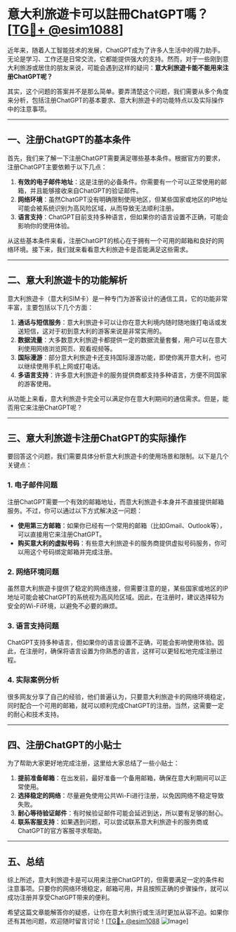 # 意大利旅遊卡可以註冊ChatGPT嗎？[[TG💪+ @esim1088](https://t.me/s/esim1088)]

近年来，随着人工智能技术的发展，ChatGPT成为了许多人生活中的得力助手。无论是学习、工作还是日常交流，它都能提供强大的支持。然而，对于一些刚到意大利旅游或居住的朋友来说，可能会遇到这样的疑问：**意大利旅遊卡能不能用来注册ChatGPT呢？**

其实，这个问题的答案并不是那么简单。要弄清楚这个问题，我们需要从多个角度来分析，包括注册ChatGPT的基本要求、意大利旅遊卡的功能特点以及实际操作中的注意事项。

---

## 一、注册ChatGPT的基本条件

首先，我们来了解一下注册ChatGPT需要满足哪些基本条件。根据官方的要求，注册ChatGPT主要依赖于以下几点：

1. **有效的电子邮件地址**：这是注册的必备条件。你需要有一个可以正常使用的邮箱，并且能够接收来自ChatGPT的验证邮件。
2. **网络环境**：虽然ChatGPT没有明确限制使用地区，但某些国家或地区的IP地址可能会被系统识别为高风险区域，从而导致无法顺利注册。
3. **语言支持**：ChatGPT目前支持多种语言，但如果你的语言设置不正确，可能会影响你的使用体验。

从这些基本条件来看，注册ChatGPT的核心在于拥有一个可用的邮箱和良好的网络环境。接下来，我们就来看看意大利旅遊卡是否能满足这些需求。

---

## 二、意大利旅遊卡的功能解析

意大利旅遊卡（意大利SIM卡）是一种专门为游客设计的通信工具，它的功能非常丰富，主要包括以下几个方面：

1. **通话与短信服务**：意大利旅遊卡可以让你在意大利境内随时随地拨打电话或发送短信，这对于初到意大利的游客来说是非常实用的。
2. **数据流量**：大多数意大利旅遊卡都提供一定的数据流量套餐，用户可以在意大利使用网络浏览网页、观看视频等。
3. **国际漫游**：部分意大利旅遊卡还支持国际漫游功能，即使你离开意大利，也可以继续使用手机上网或打电话。
4. **多语言支持**：许多意大利旅遊卡的服务提供商都支持多种语言，方便不同国家的游客使用。

从功能上来看，意大利旅遊卡完全可以满足你在意大利期间的通信需求。但是，能否用它来注册ChatGPT呢？

---

## 三、意大利旅遊卡注册ChatGPT的实际操作

要回答这个问题，我们需要具体分析意大利旅遊卡的使用场景和限制。以下是几个关键点：

### 1. **电子邮件问题**
注册ChatGPT需要一个有效的邮箱地址，而意大利旅遊卡本身并不直接提供邮箱服务。不过，你可以通过以下方式解决这一问题：
- **使用第三方邮箱**：如果你已经有一个常用的邮箱（比如Gmail、Outlook等），可以直接用它来注册ChatGPT。
- **购买意大利的虚拟号码**：有些意大利旅遊卡的服务商提供虚拟号码服务，你可以用这个号码绑定邮箱并完成注册。

### 2. **网络环境问题**
虽然意大利旅遊卡提供了稳定的网络连接，但需要注意的是，某些国家或地区的IP地址可能会被ChatGPT的系统视为高风险区域。因此，在注册时，建议选择较为安全的Wi-Fi环境，以避免不必要的麻烦。

### 3. **语言支持问题**
ChatGPT支持多种语言，但如果你的语言设置不正确，可能会影响使用体验。因此，在注册时，确保将语言设置为你熟悉的语言，这样可以更轻松地完成注册过程。

### 4. **实际案例分析**
很多网友分享了自己的经验，他们普遍认为，只要意大利旅遊卡的网络环境稳定，同时配合一个可用的邮箱，就可以顺利完成ChatGPT的注册。当然，这需要一定的耐心和技术支持。

---

## 四、注册ChatGPT的小贴士

为了帮助大家更好地完成注册，这里给大家总结了一些小贴士：

1. **提前准备邮箱**：在出发前，最好准备一个备用邮箱，确保在意大利期间可以正常使用。
2. **选择稳定的网络**：尽量避免使用公共Wi-Fi进行注册，以免因网络不稳定导致失败。
3. **耐心等待验证邮件**：有时候验证邮件可能会延迟到达，所以要有足够的耐心。
4. **联系客服支持**：如果遇到问题，可以尝试联系意大利旅遊卡的服务商或ChatGPT的官方客服寻求帮助。

---

## 五、总结

综上所述，意大利旅遊卡是可以用来注册ChatGPT的，但需要满足一定的条件和注意事项。只要你的网络环境稳定，邮箱可用，并且按照正确的步骤操作，就可以成功注册并享受ChatGPT带来的便利。

希望这篇文章能解答你的疑惑，让你在意大利旅行或生活时更加从容不迫。如果你还有其他问题，欢迎随时留言讨论！[[TG💪+ @esim1088](https://t.me/s/esim1088) ![Image](https://i.postimg.cc/4NQfJmqS/Snipaste-2025-05-13-00-14-12.png)]